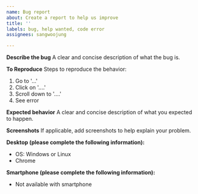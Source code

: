 ```yaml
---
name: Bug report
about: Create a report to help us improve
title: ''
labels: bug, help wanted, code error
assignees: sangwoojung

---
```


**Describe the bug**
A clear and concise description of what the bug is.

**To Reproduce**
Steps to reproduce the behavior:
1. Go to '...'
2. Click on '....'
3. Scroll down to '....'
4. See error

**Expected behavior**
A clear and concise description of what you expected to happen.

**Screenshots**
If applicable, add screenshots to help explain your problem.

**Desktop (please complete the following information):**
 - OS: Windows or Linux
 - Chrome

**Smartphone (please complete the following information):**
 - Not available with smartphone
